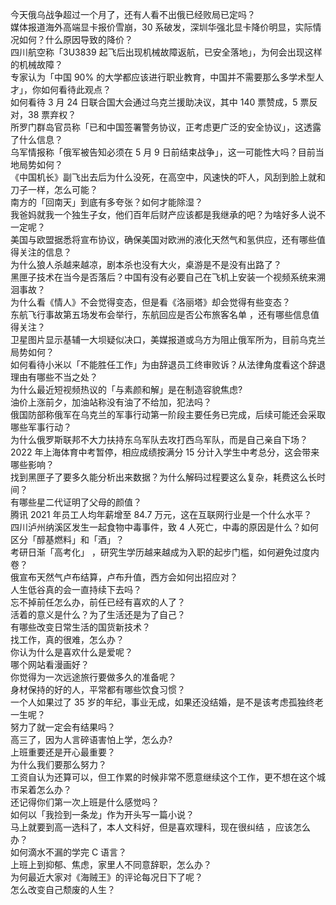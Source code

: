 今天俄乌战争超过一个月了，还有人看不出俄已经败局已定吗？  
媒体报道海外高端显卡报价雪崩，30 系破发，深圳华强北显卡降价明显，实际情况如何？什么原因导致的降价？  
四川航空称「3U3839 起飞后出现机械故障返航，已安全落地」，为何会出现这样的机械故障？  
专家认为「中国 90% 的大学都应该进行职业教育，中国并不需要那么多学术型人才」，你如何看待此观点？  
如何看待 3 月 24 日联合国大会通过乌克兰援助决议，其中 140 票赞成，5 票反对，38 票弃权？  
所罗门群岛官员称「已和中国签署警务协议，正考虑更广泛的安全协议」，这透露了什么信息？  
乌军情报称「俄军被告知必须在 5 月 9 日前结束战争」，这一可能性大吗？目前当地局势如何？  
《中国机长》副飞出去后为什么没死，在高空中，风速快的吓人，风刮到脸上就和刀子一样，怎么可能？  
南方的「回南天」到底有多夸张？如何才能除湿？  
我爸妈就我一个独生子女，他们百年后财产应该都是我继承的吧？为啥好多人说不一定呢？  
美国与欧盟据悉将宣布协议，确保美国对欧洲的液化天然气和氢供应，还有哪些值得关注的信息？  
为什么狼人杀越来越凉，剧本杀也没有大火，桌游是不是没有出路了？  
黑匣子技术在当今是否落后？中国有没有必要自己在飞机上安装一个视频系统来溯洄事故？  
为什么看《情人》不会觉得变态，但是看《洛丽塔》却会觉得有些变态？  
东航飞行事故第五场发布会举行，东航回应是否公布旅客名单 ，还有哪些信息值得关注？  
卫星图片显示基辅一大坝疑似决口，美媒报道或乌方为阻止俄军所为，目前乌克兰局势如何？  
如何看待小米以「不能胜任工作」为由辞退员工终审败诉？从法律角度看这个辞退理由有哪些不当之处？  
为什么最近短视频热议的「与素颜和解」是在制造容貌焦虑?  
油价上涨前夕，加油站称没有油了不给加，犯法吗？  
俄国防部称俄军在乌克兰的军事行动第一阶段主要任务已完成，后续可能还会采取哪些军事行动？  
为什么俄罗斯联邦不大力扶持东乌军队去攻打西乌军队，而是自己亲自下场？  
2022 年上海体育中考暂停，相应成绩按满分 15 分计入学生中考总分，这会带来哪些影响？  
找到黑匣子了要多久能分析出来数据？为什么解码过程要这么复杂，耗费这么长时间？  
有哪些星二代证明了父母的颜值？  
腾讯 2021 年员工人均年薪增至 84.7 万元，这在互联网行业是一个什么水平？  
四川泸州纳溪区发生一起食物中毒事件，致 4 人死亡，中毒的原因是什么？如何区分「醇基燃料」和「酒」？  
考研日渐「高考化」 ，研究生学历越来越成为入职的起步门槛，如何避免过度内卷？  
俄宣布天然气卢布结算，卢布升值，西方会如何出招应对？  
人生低谷真的会一直持续下去吗？  
忘不掉前任怎么办，前任已经有喜欢的人了？  
活着的意义是什么？为了生活还是为了自己？  
有哪些改变日常生活的国货新技术？  
找工作，真的很难，怎么办？  
你认为什么是喜欢什么是爱呢？  
哪个网站看漫画好？  
你觉得为一次远途旅行要做多久的准备呢？  
身材保持的好的人，平常都有哪些饮食习惯？  
一个人如果过了 35 岁的年纪，事业无成，如果还没结婚，是不是该考虑孤独终老一生呢？  
努力了就一定会有结果吗？  
高三了，因为人言碎语害怕上学，怎么办?  
上班重要还是开心最重要？  
为什么我们要那么努力？  
工资自认为还算可以，但工作累的时候非常不愿意继续这个工作，更不想在这个城市呆着怎么办？  
还记得你们第一次上班是什么感觉吗？  
如何以「我捡到一条龙」作为开头写一篇小说？  
马上就要到高一选科了，本人文科好，但是喜欢理科，现在很纠结 ，应该怎么办？  
如何滴水不漏的学完 C 语言？  
上班上到抑郁、焦虑，家里人不同意辞职，怎么办？  
为何最近大家对《海贼王》的评论每况日下了呢？  
怎么改变自己颓废的人生？  
